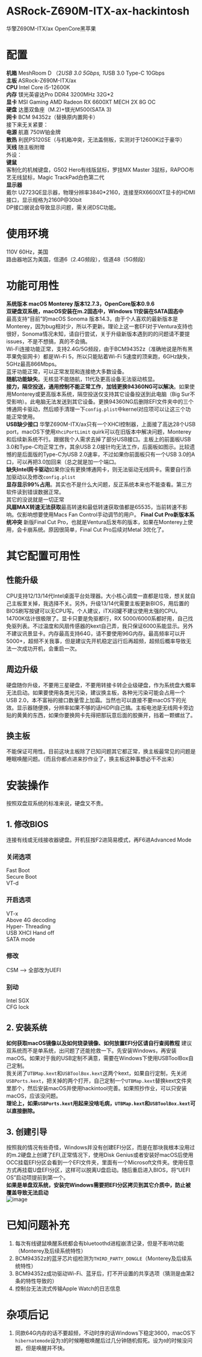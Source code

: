# ASRock-Z690M-ITX-ax-hackintosh
华擎Z690M-ITX/ax OpenCore黑苹果

# 配置
**机箱** MeshRoom D （2*USB 3.0 5Gbps, 1*USB 3.0 Type-C 10Gbps<br>
**主板** ASRock-Z690M-ITX/ax<br>
**CPU** Intel Core i5-12600K<br>
**内存** 镁光英睿达Pro DDR4 3200MHz 32G\*2<br>
**显卡** MSI Gaming AMD Radeon RX 6600XT MECH 2X 8G OC<br>
**硬盘** 达墨双鱼座（M.2)+镁光M500(SATA 3)<br>
**网卡** BCM 94352z（替换原内置网卡）<br>
接下来无关紧要：<br>
**电源** 航嘉 750W铂金牌<br>
**散热** 利民PS120SE（与机箱冲突，无法盖侧板，实测对于12600K过于豪华）<br>
**天线** 随主板附赠<br>
外设：<br>
**键鼠**<br>
客制化的机械键盘，G502 Hero有线版鼠标，罗技MX Master 3鼠标，RAPOO布艺无线鼠标，Magic TrackPad白色第二代<br>
**显示器**<br>
戴尔 U2723QE显示器，物理分辨率3840*2160，连接至RX6600XT显卡的HDMI接口，显示规格为2160P@30bit<br>
DP接口据说会导致显示问题，需关闭DSC功能。<br>

# 使用环境<br>
110V 60Hz，美国<br>
路由器地区为美国，信道6（2.4G频段），信道48（5G频段）<br>

# 功能可用性
**系统版本 macOS Monterey 版本12.7.3，OpenCore版本0.9.6**<br>
**双硬盘双系统，macOS安装在m.2固态中，Windows 11安装在SATA固态中**<br>
最高支持“目前”的macOS Sonoma 版本14.3，由于个人喜欢的最新版本是Monterey，因为bug相对少，所以不更新。理论上这一套EFI对于Ventura支持也很好，Sonoma情况未知，请自行尝试，关于升级新版本遇到的的问题请不要提issues，不是不想搞，真的不会搞。<br>
Wi-Fi连接功能正常，支持2.4G/5G频段，由于BCM94352z（准确地说是所有黑苹果免驱网卡）都是Wi-Fi 5，所以只能贴着Wi-Fi 5速度的顶来跑，6GHz缺失，5GHz最高866Mbps。<br>
蓝牙功能正常，可以正常发现和连接绝大多数设备。<br>
**随航功能缺失**。无核显不能随航，11代及更高设备无法驱动核显。<br>
**接力，隔空投送，通用控制不能正常工作**，**加钱更换94360NG可以解决**。如果使用Monterey或更高版本系统，隔空投送仅支持其它设备投送到此电脑（Big Sur不受影响）。此电脑无法发送到其它设备。更换94360NG后删除EFI文件夹中的三个博通网卡驱动，然后顺手清理一下```config.plist```中kernel对应项可以让这三个功能正常使用。<br>
**USB缺少接口** 华擎Z690M-ITX/ax只有一个XHCI控制器，上面接了高达28个USB port，macOS下使用```XhciPortLimit``` quirk可以在旧版本中解决问题，Monterey和后续新系统不行。跟据我个人需求去掉了部分USB接口。主板上的前面板USB 3.0和Type-C均正常工作，其余USB 2.0接针均无法工作，后面板如图示。比较遗憾的是后面版的Type-C为USB 2.0速率，不过如果你前面板只有一个USB 3.0的A口，可以再把3.0加回来（总之就是加一个端口。<br>
**缺失Intel网卡驱动**如果你没有更换博通网卡，则无法驱动无线网卡。需要自行添加驱动以及修改```config.plist```<br>
**显存显示99%占用**。其实也不是什么大问题，反正系统本来也不能查看。第三方软件读到错误数据正常。<br>
其它的没说就是一切正常<br>
**风扇MAX转速无法获取**最高转速和最低转速获取值都是65535，当前转速不影响。仅影响想要使用Macs Fan Control手动调节的用户。
**Final Cut Pro新版本系统冲突** 新版Final Cut Pro，也就是Ventura后发布的版本，如果在Monterey上使用，会卡崩系统。原因很简单，Final Cut Pro后续对Metal 3优化了。

# 其它配置可用性<br>
## 性能升级<br>
CPU支持12/13/14代Intel桌面平台处理器。大小核心调度一直都是垃圾，想关就自己主板里关掉，我选择不关。另外，升级13/14代需要主板更新BIOS，用后置的BIOS刷写按键可以无CPU写。个人建议，iTX闷罐不建议使用太强的CPU。14700K估计很极限了。显卡只要是免驱都行，RX 5000/6000系都好用，自己找免驱列表。不过温度和风扇传感器的kext自己弄，我只保证6000系能显示。另外不建议讯景显卡。内存最高支持64G，请不要使用96G内存。最高频率可以开5000+，超频不关我事，但是建议先开机稳定运行后再超频，超频后概率导致无法一次成功开机，会重启一次。<br>
## 周边升级<br>
硬盘随你升级，不要用三星硬盘，不要用转接卡转企业级硬盘，作为系统盘大概率无法启动。如果要使用各类光污染，建议换主板，各种光污染可能会占用一个USB 2.0，本不富裕的接口数量雪上加霜。当然也可以直接不要macOS下的光效。显示器随便换，分辨率如果不够的话HiDPI自己搞。主板电池是无线网卡旁边贴的黄黄的东西，如果你要换网卡先得把那玩意后面的胶撕开，挡着一颗螺丝了。<br>
## 换主板<br>
不能保证可用性。目前这块主板除了已知问题其它都正常，换主板最常见的问题是睡眠唤醒问题。（而且你都点进来抄作业了，换主板这种事想必干不出来）<br>

# 安装操作<br>
按照双盘双系统的标准来说，硬盘又不贵。<br>
## 1. 修改BIOS<br>
连接有线或无线接收器键盘。开机狂按F2进简易模式，再F6进Advanced Mode<br>
### 关闭选项<br>
Fast Boot<br>
Secure Boot<br>
VT-d<br>
### 开启选项<br>
VT-x<br>
Above 4G decoding<br>
Hyper- Threading<br>
USB XHCI Hand off<br>
SATA mode<br>
### 修改<br>
CSM --> 全部改为UEFI<br>
### 别动<br>
Intel SGX<br>
CFG lock<br>

## 2. 安装系统<br>
**如何获取macOS镜像以及如何烧录镜像、如何放置EFI分区请自行查阅教程**
建议双系统而不是单系统，出问题了还能抢救一下。先安装Windows，再安装macOS。如果对于我的USB定制不满意，需要在Windows下使用USBToolBox自己定制。<br>
我关闭了```UTBMap.kext```和```USBToolBox.kext```这两个kext，如果自行定制，先关闭```USBPorts.kext```，把关掉的两个打开，自己定制一个```UTBMap.kext```替换kext文件夹里那个，然后安装macOS并使用hackintool完善。如果照抄作业，可以只安装macOS，应该没问题。<br>
**理论上，如果```USBPorts.kext```用起来没啥毛病，```UTBMap.kext```和```USBToolBox.kext```可以直接删除。**

## 3. 创建引导<br>
按照我的情况有些奇怪，Windows并没有创建EFI分区，而是在那块我根本没用过的m.2硬盘上创建了EFI,正常情况下，使用Disk Genius或者安装好macOS后使用OCC挂载EFI分区会看到一个EFI文件夹，里面有一个Microsoft文件夹。使用任意方式再挂载U盘EFI分区，这样可以脱离U盘启动。随后重启进入BIOS，将“UEFI OS”启动项提前到第一个。<br>
**如果是单盘双系统，安装完Windows需要把EFI分区拷贝到其它介质中，防止被覆盖导致无法启动**<br>
![image](https://github.com/Jimmy2004/ASRock-Z690M-ITX-ax-hackintosh/assets/59947552/7cf4cee0-59dd-4e00-a03d-029b6c3ef221)

# 已知问题补充<br>
1. 每次有线键鼠唤醒系统都会有bluetoothd进程崩溃记录，但是不影响功能（Monterey及后续系统特性）<br>
2. BCM94352z的蓝牙芯片组检测为```THIRD_PARTY_DONGLE```（Monterey及后续系统特性）<br>
3. BCM94352z成功驱动Wi-Fi、蓝牙后，打不开设置的共享选项（猜测是由第2条的特性导致的）<br>
4. 控制台无法流式传输Apple Watch的日志信息<br>

# 杂项后记<br>
1. 同款64G内存的话不要超频，不动时序的话Windows下稳定3600，macOS下```hibernatemode```设为```3```的时候睡眠唤醒后过几分钟随机假死。设为```0```的时候没问题，但是唤醒并不快。
